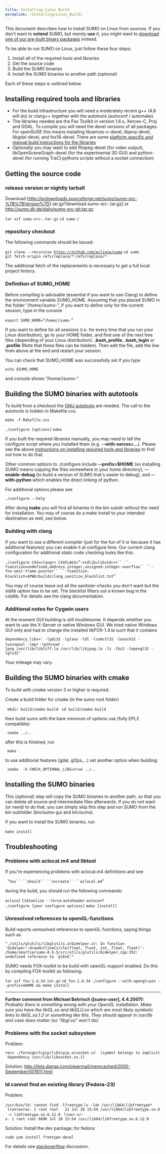 ```yaml
---
title: Installing Linux Build
permalink: /Installing/Linux_Build/
---
```


This document describes how to install SUMO on Linux from sources. If you don't want to **extend** SUMO, but merely **use** it, you might want to [download one of our pre-built binary packages](/Installing "wikilink") instead.

To be able to run SUMO on Linux, just follow these four steps:

1.  Install all of the required tools and libraries
2.  Get the source code
3.  Build the SUMO binaries
4.  Install the SUMO binaries to another path (optional)

Each of these steps is outlined below.

Installing required tools and libraries
---------------------------------------

-   For the build infrastructure you will need a moderately recent g++ (4.8 will do) or clang++ together with the autotools (autoconf / automake).
-   The libraries needed are the Fox Toolkit in version 1.6.x, Xerces-C, Proj and GDAL. To compile you will need the devel versions of all packages. For openSUSE this means installing libxerces-c-devel, libproj-devel, libgdal-devel, and fox16-devel. There are some [platform specific and manual build instructions for the libraries](/Installing/Linux_Build_Libraries "wikilink")
-   Optionally you may want to add ffmpeg-devel (for video output), libOpenSceneGraph-devel (for the experimental 3D GUI) and python-devel (for running TraCI pythons scripts without a socket connection)

Getting the source code
-----------------------

### release version or nightly tarball

Download \[<http://prdownloads.sourceforge.net/sumo/sumo-src-%7B%7BVersion%7D>}.tar.gz?download sumo-src-.tar.gz\] or <http://sumo.dlr.de/daily/sumo-src-git.tar.gz>

`tar xzf sumo-src-`<version>`.tar.gz`
`cd sumo-`<version>`/`

### repository checkout

The following commands should be issued:

`git clone --recursive `[`https://github.com/eclipse/sumo`](https://github.com/eclipse/sumo)
`cd sumo`
`git fetch origin refs/replace/*:refs/replace/*`

The additional fetch of the replacements is necessary to get a full local project history.

### Definition of SUMO_HOME

Before compiling is advisable (essential if you want to use Clang) to define the environment variable SUMO_HOME. Assuming that you placed SUMO in the folder “*/home/<user>/sumo-<version>*”, if you want to define only for the current session, type in the console

`export SUMO_HOME=`“`/home/`<user>`/sumo-`<version>”

If you want to define for all sessions (i.e. for every time that you run your Linux distribution), go to your HOME folder, and find one of the next tree files (depending of your Linux distribution): **.bash_profile**, **.bash_login** or **.profile** (Note that these files can be hidden). Then edit the file, add the line from above at the end and restart your session.

You can check that SUMO_HOME was successfully set if you type

`echo $SUMO_HOME`

and console shows “/home/<user>/sumo-<version>”

Building the SUMO binaries with autotools
-----------------------------------------

To build from a checkout the [GNU autotools](http://en.wikipedia.org/wiki/GNU_build_system) are needed. The call to the autotools is hidden in Makefile.cvs.

`make -f Makefile.cvs`

`./configure [options]`
`make`

If you built the required libraries manually, you may need to tell the configure script where you installed them (e.g. **--with-xerces=...**). Please see the above [instructions on installing required tools and libraries](/Installing/Linux_Build_Libraries "wikilink") to find out how to do that.

Other common options to ./configure include **--prefix=$HOME** (so installing SUMO means copying the files somewhere in your home directory), **--enable-debug** (to build a version of SUMO that's easier to debug), and **--with-python** which enables the direct linking of python.

For additional options please see

`./configure --help`

After doing **make** you will find all binaries in the bin subdir without the need for installation. You may of course do a make install to your intended destination as well, see below.

### Building with clang

If you want to use a different compiler (just for the fun of it or because it has additional features) you can enable it at configure time. Our current clang configuration for additional static code checking looks like this:

`./configure CXX=clang++ CXXFLAGS=`“`-stdlib=libstdc++`` ``-fsanitize=undefined,address,integer,unsigned-integer-overflow`` ``-fno-omit-frame-pointer`` ``-fsanitize-blacklist=$PWD/build/clang_sanitize_blacklist.txt`”

You may of course leave out all the sanitizer-checks you don't want but the stdlib option has to be set. The blacklist filters out a known bug in the cstdlib. For details see the clang documentation.

### Additional notes for Cygwin users

At the moment GUI building is still troublesome. It depends whether you want to use the X-Server or native Windows GUI. We tried native Windows GUI only and had to change the installed libFOX-1.4.la such that it contains

`dependency_libs=' -lgdi32 -lglaux -ldl -lcomctl32 -lwsock32 -lwinspool -lmpr`
`-lpthread -lpng /usr/lib/libtiff.la /usr/lib/libjpeg.la -lz -lbz2 -lopengl32 -lglu32'`

Your mileage may vary.

Building the SUMO binaries with cmake
-------------------------------------

To build with cmake version 3 or higher is required.

Create a build folder for cmake (in the sumo root folder)

` mkdir build/cmake-build`
` cd build/cmake-build`

then build sumo with the bare minimum of options use (fully EPL2 compatible):

` cmake ../..`

after this is finished, run

` make`

to use additional features (gdal, gl2ps,...) set another option when building:

` cmake  -D CHECK_OPTIONAL_LIBS=true ../..`

Installing the SUMO binaries
----------------------------

This (optional) step will copy the SUMO binaries to another path, so that you can delete all source and intermediate files afterwards. If you do not want (or need) to do that, you can simply skip this step and run SUMO from the bin subfolder (bin/sumo-gui and bin/sumo).

If you want to install the SUMO binaries, run

`make install`
` `

Troubleshooting
---------------

### Problems with aclocal.m4 and libtool

If you're experiencing problems with aclocal.m4 definitions and see

` `“`You`` ``should`` ``recreate`` ``aclocal.m4`”

during the build, you should run the following commands:

`aclocal`
`libtoolize --force`
`autoheader`
`autoconf`
`./configure [your configure options]`
`make [install]`

### Unresolved references to openGL-functions

Build reports unresolved references to openGL-functions, saying things such as

`"./utils/glutils/libglutils.a(GLHelper.o): In function`
`` `GLHelper::drawOutlineCircle(float, float, int, float, float)': ``
`/home/smartie/sumo-0.9.5/src/utils/glutils/GLHelper.cpp:352:`
`` undefined reference to `glEnd'" ``

SUMO needs FOX-toolkit to be build with openGL-support enabled. Do this by compiling FOX-toolkit as following:

`tar xzf fox-1.4.34.tar.gz`
`cd fox-1.4.34`
`./configure --with-opengl=yes --prefix=$HOME && make install`

------------------------------------------------------------------------

**Further comment from Michael Behrisch (\[sumo-user\], 4.4.2007):** *Probably there is something wrong with your OpenGL installation. Make sure you have the libGL.so and libGLU.so which are most likely symbolic links to libGL.so.1.2 or something like this. They should appear in /usr/lib and case does matter (so “libgl.so” won't do).*

### Problems with the socket subsystem

Problem:

`recv ./foreign/tcpip/libtcpip.a(socket.o)  (symbol belongs to implicit dependency /usr/lib/libsocket.so.1)`

Solution: <http://lists.danga.com/pipermail/memcached/2005-September/001611.html>

### ld cannot find an existing library (Fedora-23)

Problem:

`/usr/bin/ld: cannot find -lfreetype`
`ls -lah /usr/lib64/libfreetype*`
` lrwxrwxrwx. 1 root root   21 Jul 28 15:54 /usr/lib64/libfreetype.so.6 -> libfreetype.so.6.12.0`
` lrwxr-xr-x. 1 root root 689K Jul 28 15:54 /usr/lib64/libfreetype.so.6.12.0`

Solution: Install the dev package; for fedora:

`sudo yum install freetype-devel`

For details see [stackoverflow](http://stackoverflow.com/questions/335928/ld-cannot-find-an-existing-library) discussion.